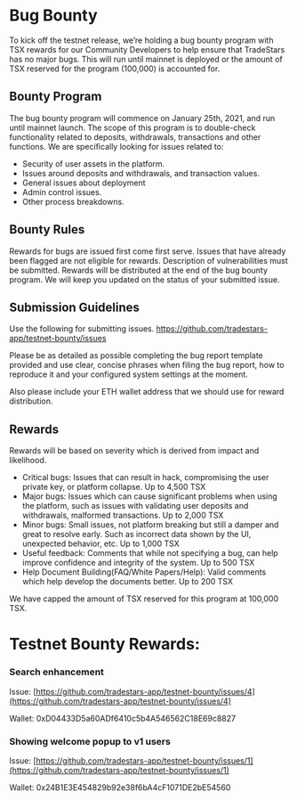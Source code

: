 # Bug Bounty
To kick off the testnet release, we’re holding a bug bounty program with TSX rewards for our Community Developers to help ensure that TradeStars has no major bugs. This will run until mainnet is deployed or the amount of TSX reserved for the program (100,000) is accounted for.

## Bounty Program
The bug bounty program will commence on January 25th, 2021, and run until mainnet launch. The scope of this program is to double-check functionality related to deposits, withdrawals, transactions and other functions. We are specifically looking for issues related to:

- Security of user assets in the platform.
- Issues around deposits and withdrawals, and transaction values.
- General issues about deployment
- Admin control issues.
- Other process breakdowns.

## Bounty Rules
Rewards for bugs are issued first come first serve. Issues that have already been flagged are not eligible for rewards.
Description of vulnerabilities must be submitted.
Rewards will be distributed at the end of the bug bounty program.
We will keep you updated on the status of your submitted issue.

## Submission Guidelines
Use the following for submitting issues. https://github.com/tradestars-app/testnet-bounty/issues

Please be as detailed as possible completing the bug report template provided and use clear, concise phrases when filing the bug report, how to reproduce it and your configured system settings at the moment.

Also please include your ETH wallet address that we should use for reward distribution.

## Rewards
Rewards will be based on severity which is derived from impact and likelihood.

- Critical bugs: Issues that can result in hack, compromising the user private key, or platform collapse. Up to 4,500 TSX
- Major bugs: Issues which can cause significant problems when using the platform, such as issues with validating user deposits and withdrawals, malformed transactions. Up to 2,000 TSX
- Minor bugs: Small issues, not platform breaking but still a damper and great to resolve early. Such as incorrect data shown by the UI, unexpected behavior, etc. Up to 1,000 TSX
- Useful feedback: Comments that while not specifying a bug, can help improve confidence and integrity of the system. Up to 500 TSX
- Help Document Building(FAQ/White Papers/Help): Valid comments which help develop the documents better. Up to 200 TSX

We have capped the amount of TSX reserved for this program at 100,000 TSX.

# Testnet Bounty Rewards: 

### Search enhancement 

Issue: [https://github.com/tradestars-app/testnet-bounty/issues/4](https://github.com/tradestars-app/testnet-bounty/issues/4)

Wallet: 0xD04433D5a60ADf6410c5b4A546562C18E69c8827

### Showing welcome popup to v1 users
Issue: [https://github.com/tradestars-app/testnet-bounty/issues/1](https://github.com/tradestars-app/testnet-bounty/issues/1)

Wallet: 0x24B1E3E454829b92e38f6bA4cF1071DE2bE54560
